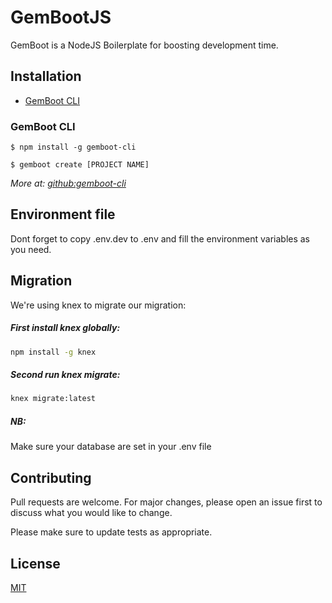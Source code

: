 # GemBootJS

GemBoot is a NodeJS Boilerplate for boosting development time.

## Installation

-   [GemBoot CLI](#gemboot-cli)

### GemBoot CLI

```sh-session
$ npm install -g gemboot-cli

$ gemboot create [PROJECT NAME]
```

_More at: [github:gemboot-cli](https://github.com/gem-partij/gemboot-cli/)_

## Environment file

Dont forget to copy .env.dev to .env and fill the environment variables as you need.

## Migration

We're using knex to migrate our migration:

##### First install knex globally:

```bash
npm install -g knex
```

##### Second run knex migrate:

```bash
knex migrate:latest
```

##### NB:

Make sure your database are set in your .env file

## Contributing

Pull requests are welcome. For major changes, please open an issue first to discuss what you would like to change.

Please make sure to update tests as appropriate.

## License

[MIT](https://choosealicense.com/licenses/mit/)
